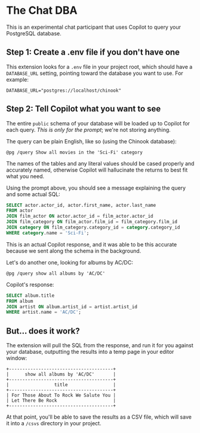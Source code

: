 # The Chat DBA

This is an experimental chat participant that uses Copilot to query your PostgreSQL database.

## Step 1: Create a .env file if you don't have one

This extension looks for a `.env` file in your project root, which should have a `DATABASE_URL` setting, pointing toward the database you want to use. For example:

```
DATABASE_URL="postgres://localhost/chinook"
```

## Step 2: Tell Copilot what you want to see

The entire `public` schema of your database will be loaded up to Copilot for each query. _This is only for the prompt_; we're not storing anything.

The query can be plain English, like so (using the Chinook database):

```
@pg /query Show all movies in the 'Sci-Fi' category
```

The names of the tables and any literal values should be cased properly and accurately named, otherwise Copilot will hallucinate the returns to best fit what you need.

Using the prompt above, you should see a message explaining the query and some actual SQL:

```sql
SELECT actor.actor_id, actor.first_name, actor.last_name
FROM actor
JOIN film_actor ON actor.actor_id = film_actor.actor_id
JOIN film_category ON film_actor.film_id = film_category.film_id
JOIN category ON film_category.category_id = category.category_id
WHERE category.name = 'Sci-Fi';
```

This is an actual Copilot response, and it was able to be this accurate because we sent along the schema in the background.

Let's do another one, looking for albums by AC/DC:

```
@pg /query show all albums by 'AC/DC'
```

Copilot's response:

```sql
SELECT album.title
FROM album
JOIN artist ON album.artist_id = artist.artist_id
WHERE artist.name = 'AC/DC';
```

## But... does it work?

The extension will pull the SQL from the response, and run it for you against your database, outputting the results into a temp page in your editor window:

```
+---------------------------------------+
|      show all albums by 'AC/DC'       |
+---------------------------------------+
|                 title                 |
+---------------------------------------+
| For Those About To Rock We Salute You |
| Let There Be Rock                     |
+---------------------------------------+
```

At that point, you'll be able to save the results as a CSV file, which will save it into a `/csvs` directory in your project.
